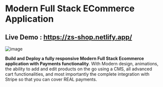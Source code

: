 
# Modern Full Stack ECommerce Application

## Live Demo : https://zs-shop.netlify.app/

![image](https://github.com/ZeenatFirdosh/E-commerce/assets/100707152/2685e610-8e2e-40f7-98c9-f868cb25e786)

**Build and Deploy a fully responsive Modern Full Stack Ecommerce application with Payments functionality**. With Modern design, animations, the ability to add and edit products on the go using a CMS, all advanced cart functionalities, and most importantly the complete integration with Stripe so that you can cover REAL payments. 
